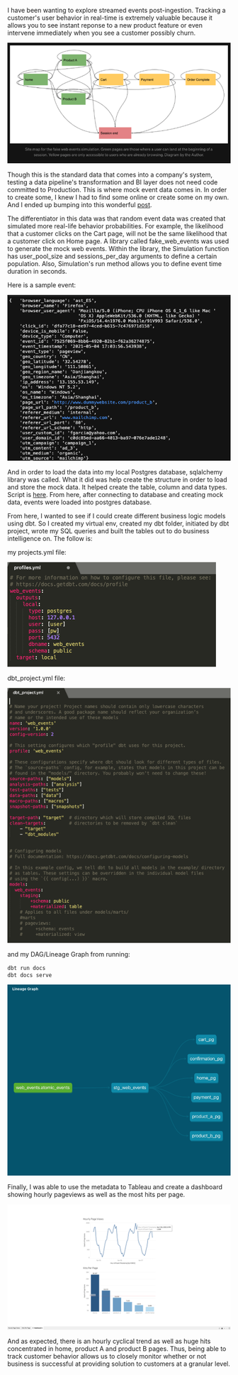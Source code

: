 I have been wanting to explore streamed events post-ingestion. Tracking a customer's user behavior in real-time is extremely valuable because it allows you to see 
instant reponse to a new product feature or even intervene immediately when you see a customer possibly churn.

![sitemap](sitemap.png)

Though this is the standard data that comes into a company's system, testing a data pipeline's transformation and BI layer does not need code committed to 
Production. This is where mock event data comes in. In order to create some, I knew I had to find some online or create some on my own. And I ended up bumping into
this wonderful [post](https://towardsdatascience.com/simulating-web-events-7199bf8afcfd). 

The differentiator in this data was that random event data was created that simulated more real-life behavior probabilities. For example, the likelihood that a customer clicks on the Cart page, will not be the same likelihood that a customer click on Home page. A library called fake_web_events was used to generate the mock web events. Within the library, the Simulation function has user_pool_size and sessions_per_day arguments to define a certain population. Also, Simulation's run method allows you to define event time duration in seconds.

Here is a sample event:

![event](fake_event.png)

And in order to load the data into my local Postgres database, sqlalchemy library was called. What it did was help
create the structure in order to load and store the mock data. It helped create the table, column and data types. Script is [here](https://github.com/mindyng/2021-Projects/blob/main/events_to_postgres%20copy.py). From here, after connecting to database and creating mock data, events were loaded into postgres database.

From here, I wanted to see if I could create different business logic models using dbt. So I created my virtual env, created my dbt folder, initiated by dbt project, wrote my SQL queries and built the tables out to do business intelligence on. The follow is: 

my projects.yml file: 

![profiles](profiles.png)

dbt_project.yml file:

![dbt_project](dbt_project.png)

and my DAG/Lineage Graph from running:

``` 
dbt run docs
dbt docs serve
```
![DAG](DAG.png)

Finally, I was able to use the metadata to Tableau and create a dashboard showing hourly pageviews as well as the most hits per page. 

![tableau](tableau.png)


And as expected, there is an hourly cyclical trend as well as huge hits concentrated in home, product A and product B pages. Thus, being able to track customer behavior allows us to closely monitor whether or not business is successful at providing solution to customers at a granular level. 
